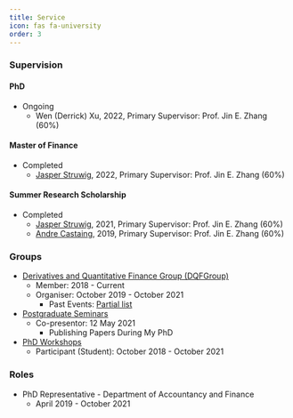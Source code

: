 ```yaml
---
title: Service
icon: fas fa-university
order: 3
---
```

### Supervision
#### PhD
- Ongoing
  - Wen (Derrick) Xu, 2022, Primary Supervisor: Prof. Jin E. Zhang (60%)

#### Master of Finance
- Completed
  - [Jasper Struwig](https://www.linkedin.com/in/jasper-struwig-9b86a016a/), 2022, Primary Supervisor: Prof. Jin E. Zhang (60%)

#### Summer Research Scholarship
- Completed
  - [Jasper Struwig](https://www.linkedin.com/in/jasper-struwig-9b86a016a/), 2021, Primary Supervisor: Prof. Jin E. Zhang (60%)
  - [Andre Castaing](https://www.linkedin.com/in/andre-castaing-840a8315a/), 2019, Primary Supervisor: Prof. Jin E. Zhang (60%)

### Groups
- [Derivatives and Quantitative Finance Group (DQFGroup)](https://blogs.otago.ac.nz/dqfg/)
  - Member: 2018 - Current
  - Organiser: October 2019 - October 2021
    - Past Events: [Partial list](https://pbeama.github.io/dqfg/)
- [Postgraduate Seminars](https://sites.google.com/view/uoseminar)
  - Co-presentor: 12 May 2021
    - Publishing Papers During My PhD
- [PhD Workshops](https://sites.google.com/view/uoworkshop)
  - Participant (Student): October 2018 - October 2021

### Roles
- PhD Representative - Department of Accountancy and Finance
  - April 2019 - October 2021
